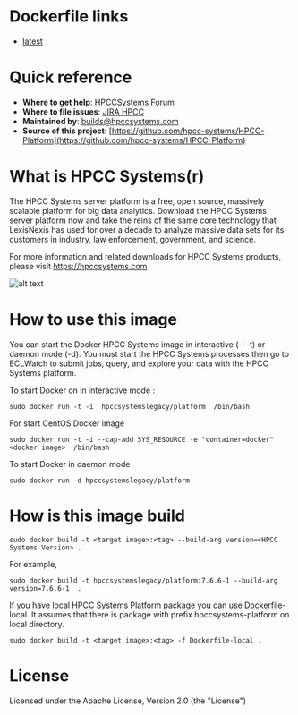 # Dockerfile links
-   [latest](https://github.com/hpcc-systems/containers/docker/tree/platform/Dockerfile)

# Quick reference
-   **Where to get help**: [HPCCSystems Forum](https://hpccsystems.com/bb/)
-   **Where to file issues**: [JIRA HPCC](https://track.hpccsystems.com/projects/HPCC/summary)
-   **Maintained by**:
builds@hpccsystems.com
-   **Source of this project**: [https://github.com/hpcc-systems/HPCC-Platform](https://github.com/hpcc-systems/HPCC-Platform)


# What is HPCC Systems(r)

The HPCC Systems server platform is a free, open source, massively scalable platform for big data analytics. Download the HPCC Systems server platform now and take the reins of the same core technology that LexisNexis has used for over a decade to analyze massive data sets for its customers in industry, law enforcement, government, and science.

For more information and related downloads for HPCC Systems products, please visit
https://hpccsystems.com

![alt text](https://hpccsystems.com/sites/default/files/hpcc-systems-horiz.png "HPCC Systems Logo")

# How to use this image
You can start the Docker HPCC Systems image in interactive (-i -t) or daemon mode (-d). You must start the HPCC Systems processes then go to ECLWatch to submit jobs, query, and explore your data with the HPCC Systems platform.

To start Docker on in interactive mode :
```console
sudo docker run -t -i  hpccsystemslegacy/platform  /bin/bash
```
For start CentOS Docker image
```console
sudo docker run -t -i --cap-add SYS_RESOURCE -e "container=docker"  <docker image>  /bin/bash
```

To start Docker in daemon mode
```console
sudo docker run -d hpccsystemslegacy/platform
```


# How is this image build
```console
sudo docker build -t <target image>:<tag> --build-arg version=<HPCC Systems Version> .
```
For example,
```console
sudo docker build -t hpccsystemslegacy/platform:7.6.6-1 --build-arg version=7.6.6-1  .
```

If you have local HPCC Systems Platform package you can use Dockerfile-local. It assumes that there is package with prefix hpccsystems-platform on local directory.

```console
sudo docker build -t <target image>:<tag> -f Dockerfile-local .
```
# License
Licensed under the Apache License, Version 2.0 (the "License")
